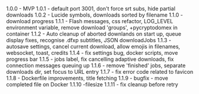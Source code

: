1.0.0 - MVP
1.0.1 - default port 3001, don't force srt subs, hide partial downloads
1.0.2 - Lucide symbols, downloads sorted by filename
1.1.0 - download progress
1.1.1 - Flash messages, css refactor, LOG_LEVEL environment variable, remove download 'groups', +pycryptodomex in container
1.1.2 - Auto cleanup of aborted downlands on start up, queue display fixes, recognise .dfxp subtitles, JSON downloadJobs
1.1.3 - autosave settings, cancel current download, allow emojis in filenames, websocket, toast, credits
1.1.4 - fix settings bug, docker scripts, move progress bar
1.1.5 - jobs label, fix cancelling adaptive downloads, fix connection messages queuing up
1.1.6 - remove 'finished' jobs, separate downloads dir, set focus to URL entry
1.1.7 - fix error code related to favicon
1.1.8 - Dockerfile improvements, title fetching
1.1.9 - bugfix - move completed file on Docker
1.1.10 -filesize
1.1.11 - fix cleanup before retry
